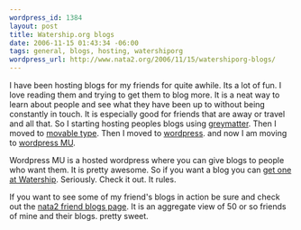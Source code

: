 ```yaml
--- 
wordpress_id: 1384
layout: post
title: Watership.org blogs
date: 2006-11-15 01:43:34 -06:00
tags: general, blogs, hosting, watershiporg
wordpress_url: http://www.nata2.org/2006/11/15/watershiporg-blogs/
---
```

<p>I have been hosting blogs for my friends for quite awhile. Its a lot of fun. I love reading them and trying to get them to blog more. It is a neat way to learn about people and see what they have been up to without being constantly in touch. It is especially good for friends that are away or travel and all that. So I starting hosting peoples blogs using <a href="http://en.wikipedia.org/wiki/Greymatter">greymatter</a>. Then I moved to <a href="http://movabletype.com">movable type</a>. Then I moved to <a href="http://www.wordpress.org">wordpress</a>. and now I am moving to <a href="http://mu.wordpress.org/">wordpress MU</a>. </p> <p>Wordpress MU is a hosted wordpress where you can give blogs to people who want them. It is pretty awesome. So if you want a blog you can <a href="http://watership.org/wp-signup.php">get one at Watership</a>. Seriously. Check it out. It rules. </p> <p>If you want to see some of my friend's blogs in action be sure and check out the <a href="http://blogs.nata2.org/">nata2 friend blogs page</a>. It is an aggregate view of 50 or so friends of mine and their blogs. pretty sweet. </p>
